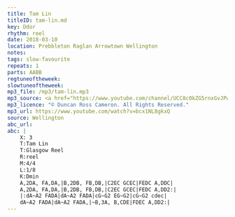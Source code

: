 ```yaml
---
title: Tam Lin
titleID: tam-lin.md
key: Ddor
rhythm: reel
date: 2018-03-10
location: Prebbleton Raglan Arrowtown Wellington
notes:
tags: slow-favourite 
repeats: 1 
parts: AABB 
regtuneoftheweek:
slowtuneoftheweek:
mp3_file: /mp3/tam-lin.mp3
mp3_source: <a href="https://www.youtube.com/channel/UCC8c0kZG5rnxGvJPwaYvBkg">Duncan Ross Cameron</a>
mp3_licence: "© Duncan Ross Cameron. All Rights Reserved."
mp3_url: https://www.youtube.com/watch?v=bcx1NL8gkxQ
source: Wellington
abc_url:
abc: |
    X: 3
    T:Tam Lin
    T:Glasgow Reel
    R:reel
    M:4/4
    L:1/8
    K:Dmin
    A,2DA, FA,DA,|B,2DB, FB,DB,|C2EC GCEC|FEDC A,DDC|
    A,2DA, FA,DA,|B,2DB, FB,DB,|C2EC GCEC|FEDC A,DD2:|
    |:dA~A2 FADA|dA~A2 FADA|cG~G2 EG~G2|cG~G2 cdec|
    dA~A2 FADA|dA~A2 FADA,|~B,3A, B,CDE|FDEC A,DD2:|
---
```

